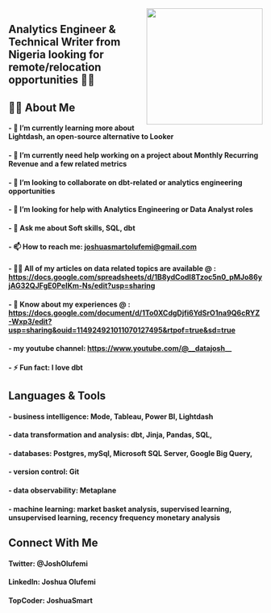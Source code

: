 <img align='right' src="https://media.giphy.com/media/M9gbBd9nbDrOTu1Mqx/giphy.gif" width="230">

## Analytics Engineer & Technical Writer from Nigeria looking for remote/relocation opportunities 👨‍💻


## 🙋‍♂️ About Me
#### - 🌱 I’m currently learning more about Lightdash, an open-source alternative to Looker
#### - 🔭 I’m currently need help working on a project about Monthly Recurring Revenue and a few related metrics
#### - 👯 I’m looking to collaborate on dbt-related or analytics engineering opportunities
#### - 🤝 I’m looking for help with Analytics Engineering or Data Analyst roles
#### - 💬 Ask me about Soft skills, SQL, dbt
#### - 📫 How to reach me: joshuasmartolufemi@gmail.com
#### - 👨‍💻 All of my articles on data related topics are available @ : https://docs.google.com/spreadsheets/d/1B8ydCodl8Tzoc5n0_pMJo86yjAG32QJFgE0PeIKm-Ns/edit?usp=sharing
#### - 📄 Know about my experiences @ : https://docs.google.com/document/d/1To0XCdgDjfi6YdSrO1na9Q6cRYZ-Wxp3/edit?usp=sharing&ouid=114924921011070127495&rtpof=true&sd=true
#### - my youtube channel: https://www.youtube.com/@__datajosh__
#### - ⚡ Fun fact: I love dbt 


## Languages & Tools
        
#### -   business intelligence: Mode, Tableau, Power BI, Lightdash
        
#### -  data transformation and analysis: dbt, Jinja, Pandas, SQL,
        
#### -  databases: Postgres, mySql, Microsoft SQL Server, Google Big Query,
        
#### -  version control: Git

#### - data observability: Metaplane
        
#### -  machine learning: market basket analysis, supervised learning, unsupervised learning, recency frequency monetary analysis


## Connect With Me

#### Twitter: @JoshOlufemi

#### LinkedIn: Joshua Olufemi

#### TopCoder: JoshuaSmart
